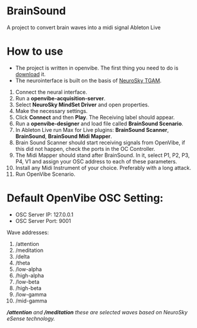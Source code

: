 # BrainSound
A project to convert brain waves into a midi signal Ableton Live

# How to use
- The project is written in openvibe. The first thing you need to do is [download](http://openvibe.inria.fr/downloads/) it.
- The neurointerface is built on the basis of [NeuroSky TGAM](https://store.neurosky.com/products/eeg-tgam).

1. Connect the neural interface.
2. Run a **openvibe-acquisition-server**.
3. Select **NeuroSky MindSet Driver** and open properties.
4. Make the necessary settings.
5. Click **Connect** and then **Play**. The Receiving label should appear.
6. Run a **openvibe-designer** and load file called **BrainSound Scenario**.
7. In Ableton Live run Max for Live plugins: **BrainSound Scanner**, **BrainSound**, **BrainSound Midi Mapper**.
8. Brain Sound Scanner should start receiving signals from OpenVibe, if this did not happen, check the ports in the OC Controller.
9. The Midi Mapper should stand after BrainSound. In it, select P1, P2, P3, P4, V1 and assign your OSC address to each of these parameters.
10. Install any Midi Instrument of your choice. Preferably with a long attack.
11. Run OpenVibe Scenario.

# Default OpenVibe OSC Setting:
 - OSC Server IP: 127.0.0.1
 - OSC Server Port: 9001
 
 Wave addresses:
 1. /attention
 2. /meditation
 3. /delta
 4. /theta
 5. /low-alpha
 6. /high-alpha
 7. /low-beta
 8. /high-beta
 9. /low-gamma
 10. /mid-gamma

***/attention** and **/meditation** these are selected waves based on NeuroSky eSense technology.*
